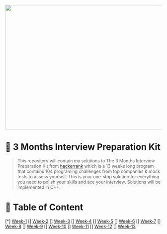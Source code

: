 <p align="center">
  <img width="600" height="400" src="https://user-images.githubusercontent.com/64151841/175782966-1392abe2-98ae-4021-8677-e477186539c9.png">
</p>

# 🎯 3 Months Interview Preparation Kit 
> This repository will contain my solutions to The 3 Months Interview Preparation Kit from [hackerrank](https://www.hackerrank.com/interview/preparation-kits/three-month-preparation-kit/three-month-week-one/challenges) which is a 13 weeks long program that contains 104 programing challenges from top companies & mock tests to assess yourself. This is your one-stop solution for everything you need to polish your skills and ace your interview. Solutions will be implemented in C++.

# 📝 Table of Content
[*] [Week-1](/week1)
[] [Week-2](/week2)
[] [Week-3](/week3)
[] [Week-4](/week4)
[] [Week-5](/week5)
[] [Week-6](/week6)
[] [Week-7](/week7)
[] [Week-8](/week8)
[] [Week-9](/week9)
[] [Week-10](/week9)
[] [Week-11](/week10)
[] [Week-12](/week11)
[] [Week-13](/week13)
